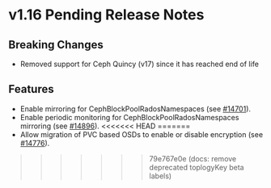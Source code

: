 # v1.16 Pending Release Notes

## Breaking Changes

- Removed support for Ceph Quincy (v17) since it has reached end of life

## Features

- Enable mirroring for CephBlockPoolRadosNamespaces (see [#14701](https://github.com/rook/rook/pull/14701)).
- Enable periodic monitoring for CephBlockPoolRadosNamespaces mirroring (see [#14896](https://github.com/rook/rook/pull/14896)).
<<<<<<< HEAD
=======
- Allow migration of PVC based OSDs to enable or disable encryption (see [#14776](https://github.com/rook/rook/pull/14776)).
>>>>>>> 79e767e0e (docs: remove deprecated toplogyKey beta labels)
